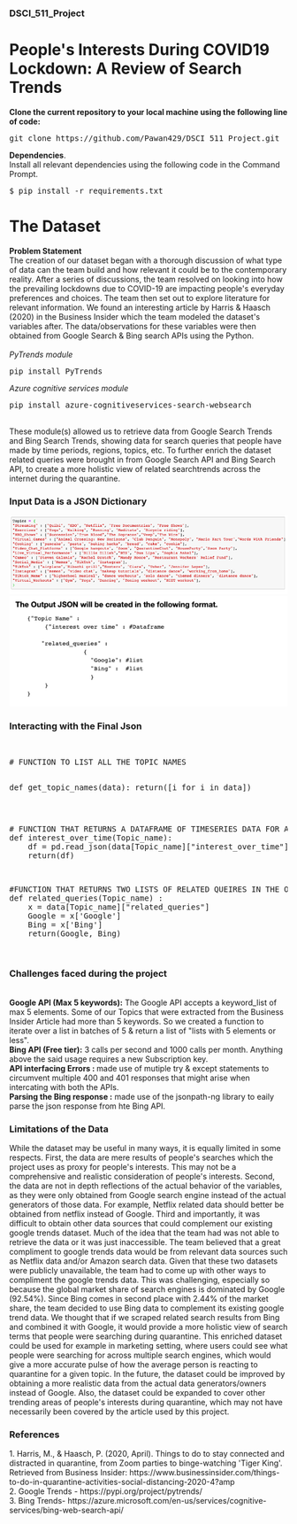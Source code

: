 <h3>DSCI_511_Project</h3>
<h1>People's Interests During COVID19 Lockdown: A Review of Search Trends</h1>

<b>Clone the current repository to your local machine using the following line of code:</b>

<pre>
git clone https://github.com/Pawan429/DSCI_511_Project.git
</pre>

<b>Dependencies</b>.  <br>
Install all relevant dependencies using the following code in the Command Prompt.  <br>
<pre>
$ pip install -r requirements.txt
</pre>

<h1>The Dataset</h2>
<b>Problem Statement</b><br>
The creation of our dataset began with a thorough discussion of what type of data can the team build and how relevant it could be to the contemporary reality. After a series of discussions, the team resolved on looking into how the prevailing lockdowns due to COVID-19 are impacting people's everyday preferences and choices. The team then set out to explore literature for relevant information. We found an interesting article by Harris & Haasch (2020) in the Business Insider which the team modeled the dataset's variables after. The data/observations for these variables were then obtained from Google Search & Bing search APIs using the Python. <br>
<br>
<em>PyTrends module </em><br>
<pre>pip install PyTrends</pre>
<em>Azure cognitive services module </em><br>
<pre>pip install azure-cognitiveservices-search-websearch</pre>
<br>
These module(s) allowed us to retrieve data from Google Search Trends and Bing Search Trends, showing data for search queries that people have made by time periods, regions, topics, etc. To further enrich the dataset related queries were brought in from Google Search API and Bing Search API, to create a more holistic view of related searchtrends across the internet during the quarantine.
<br>
<h3>Input Data is a JSON Dictionary</h3>
<img src = 'input_format.png' >
<img src = 'output_format.png'>
<br>
<h3>Interacting with the Final Json</h3><br>
<pre>
# FUNCTION TO LIST ALL THE TOPIC NAMES

def get_topic_names(data):
    return([i for i in data])
</pre>
<br>
<pre>
# FUNCTION THAT RETURNS A DATAFRAME OF TIMESERIES DATA FOR A GIVEN TOPIC NAME
def interest_over_time(Topic_name):    
    df = pd.read_json(data[Topic_name]["interest_over_time"], orient='table')
    return(df)
</pre><br>
<pre>
#FUNCTION THAT RETURNS TWO LISTS OF RELATED QUEIRES IN THE ORDER GOOGLE, BING
def related_queries(Topic_name) :
    x = data[Topic_name]["related_queries"]
    Google = x['Google']
    Bing = x['Bing']
    return(Google, Bing)
</pre>
<br>
<h3>Challenges faced during the project</h3><br>
<b> Google API (Max 5 keywords):</b> The Google API accepts a keyword_list of max 5 elements. Some of our Topics that were extracted from the Business Insider Article had more than 5 keywords. So we created a function to iterate over a list in batches of 5 & return a list of "lists with 5 elements or less".
<br>
<b> Bing API (Free tier):</b> 3 calls per second and 1000 calls per month. Anything above the said usage requires a new Subscription key.<br>
<b>API interfacing Errors : </b> made use of mutiple try & except statements to circumvent multiple 400 and 401 responses that might arise when intercating with both the APIs.<br>
<b>Parsing the Bing response :</b> made use of the jsonpath-ng library to eaily parse the json response from hte Bing API.
<br>
<h3>Limitations of the Data</h3>
While the dataset may be useful in many ways, it is equally limited in some respects. First, the data are mere results of people's searches which the project uses as proxy for people's interests. This may not be a comprehensive and realistic consideration of people's interests. Second, the data are not in depth reflections of the actual behavior of the variables, as they were only obtained from Google search engine instead of the actual generators of those data. For example, Netflix related data should better be obtained from netflix instead of Google. Third and importantly, it was difficult to obtain other data sources that could complement our existing google trends dataset. Much of the idea that the team had was not able to retrieve the data or it was just inaccessible. The team believed that a great compliment to google trends data would be from relevant data sources such as Netflix data and/or Amazon search data. Given that these two datasets were publicly unavailable, the team had to come up with other ways to compliment the google trends data. This was challenging, especially so because the global market share of search engines is dominated by Google (92.54%). Since Bing comes in second place with 2.44% of the market share, the team decided to use Bing data to complement its existing google trend data. We thought that if we scraped related search results from Bing and combined it with Google, it would provide a more holistic view of search terms that people were searching during quarantine. This enriched dataset could be used for example in marketing setting, where users could see what people were searching for across multiple search engines, which would give a more accurate pulse of how the average person is reacting to quarantine for a given topic. In the future, the dataset could be improved by obtaining a more realistic data from the actual data generators/owners instead of Google. Also, the dataset could be expanded to cover other trending areas of people's interests during quarantine, which may not have necessarily been covered by the article used by this project.
<br>
<h3>References</h3>
1. Harris, M., & Haasch, P. (2020, April). Things to do to stay connected and distracted in quarantine, from Zoom parties to      
            binge-watching 'Tiger King'. Retrieved from Business Insider: 
            https://www.businessinsider.com/things-to-do-in-quarantine-activities-social-distancing-2020-4?amp
<br>
2. Google Trends - https://pypi.org/project/pytrends/
<br>
3. Bing Trends- https://azure.microsoft.com/en-us/services/cognitive-services/bing-web-search-api/


